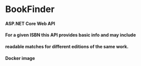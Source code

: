 # BookFinder
#### ASP.NET Core Web API 

#### For a given ISBN this API provides basic info and may include
#### readable matches for different editions of the same work. 
#### Docker image 


